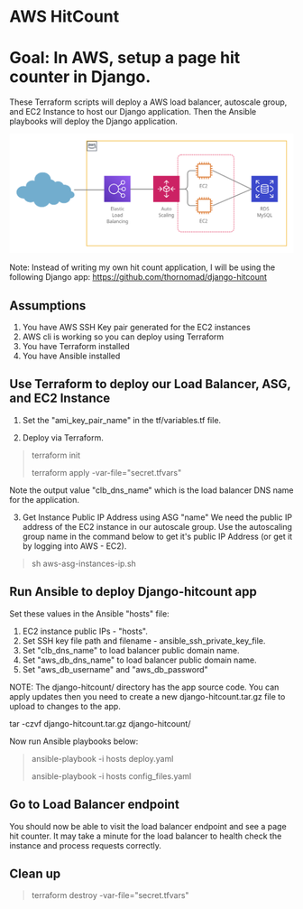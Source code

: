 # AWS HitCount


# Goal: In AWS, setup a page hit counter in Django.

These Terraform scripts will deploy a AWS load balancer, autoscale group, and EC2 Instance to host our Django application. Then the Ansible playbooks will deploy the Django application. 

![Infrastructure Diagram.](https://github.com/jose-guevarra/aws_django/blob/master/files/ELB%20Project.png)

Note: Instead of writing my own hit count application, I will be using the following Django app:
https://github.com/thornomad/django-hitcount

## Assumptions

1) You have AWS SSH Key pair generated for the EC2 instances
2) AWS cli is working so you can deploy using Terraform
3) You have Terraform installed
4) You have Ansible installed


## Use Terraform to deploy our Load Balancer, ASG, and EC2 Instance

1) Set the "ami_key_pair_name" in the tf/variables.tf file.

2) Deploy via Terraform.
> terraform init
>
> terraform apply -var-file="secret.tfvars"

Note the output value "clb_dns_name" which is the load balancer DNS name for the application.

3) Get Instance Public IP Address using ASG "name"
We need the public IP address of the EC2 instance in our autoscale group.  Use the autoscaling group name in the command below to get it's public IP Address (or get it by logging into AWS - EC2).

> sh aws-asg-instances-ip.sh


## Run Ansible to deploy Django-hitcount app

Set these values in the Ansible "hosts" file:
1. EC2 instance public IPs - "hosts".
2. Set SSH key file path and filename - ansible_ssh_private_key_file.
3. Set "clb_dns_name" to load balancer public domain name.
4. Set "aws_db_dns_name" to load balancer public domain name.
5. Set "aws_db_username" and "aws_db_password"

NOTE: The django-hitcount/ directory has the app source code.  You can apply updates then you need to create a new django-hitcount.tar.gz file to upload to changes to the app.
 
tar -czvf django-hitcount.tar.gz django-hitcount/

Now run Ansible playbooks below:

> ansible-playbook -i hosts deploy.yaml
>
> ansible-playbook -i hosts config_files.yaml

## Go to Load Balancer endpoint

You should now be able to visit the load balancer endpoint and see a page hit counter. It may take a minute for the load balancer to health check the instance and process requests correctly.

## Clean up

> terraform destroy -var-file="secret.tfvars"
